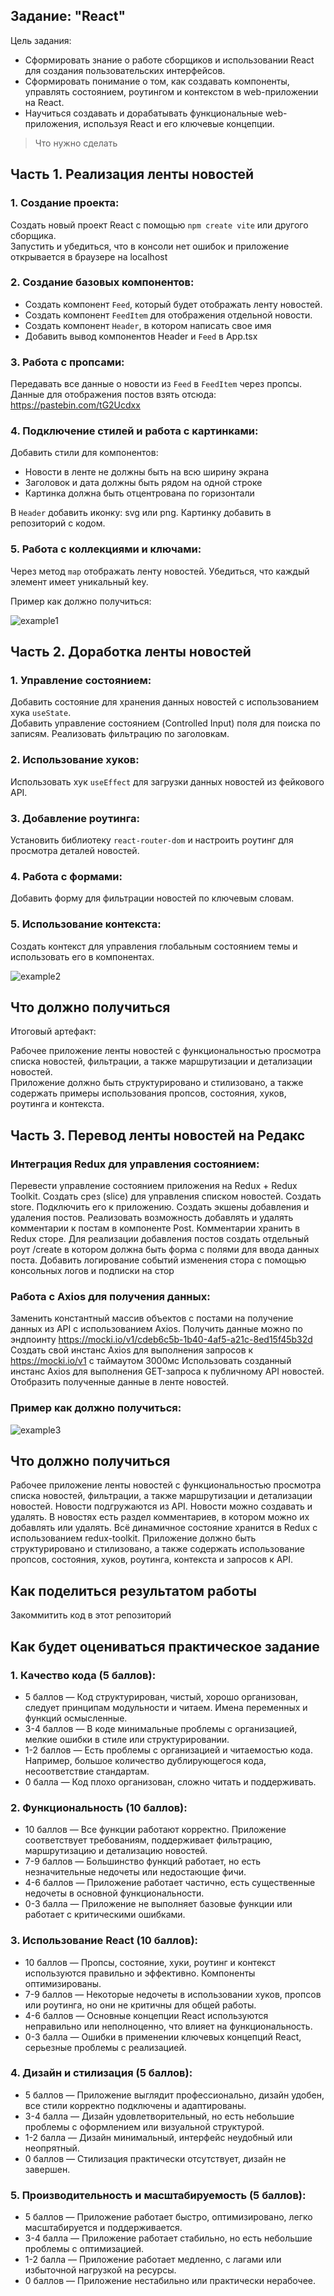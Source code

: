 Задание: "React"
---

Цель задания:
- Сформировать знание о работе сборщиков и использовании React для создания пользовательских интерфейсов. 
- Сформировать понимание о том, как создавать компоненты, управлять состоянием, роутингом и контекстом в web-приложении на React. 
- Научиться создавать и дорабатывать функциональные web-приложения, используя React и его ключевые концепции.

> Что нужно сделать

## Часть 1. Реализация ленты новостей
### 1. Создание проекта:
Создать новый проект React с помощью `npm create vite` или другого сборщика.  
Запустить и убедиться, что в консоли нет ошибок и приложение открывается в браузере на localhost
### 2. Создание базовых компонентов:
- Создать компонент `Feed`, который будет отображать ленту новостей.
- Создать компонент `FeedItem` для отображения отдельной новости.
- Создать компонент `Header`, в котором написать свое имя
- Добавить вывод  компонентов Header и `Feed` в App.tsx
### 3. Работа с пропсами:
Передавать все данные о новости из `Feed` в `FeedItem` через пропсы.  
Данные для отображения постов взять отсюда: https://pastebin.com/tG2Ucdxx
### 4. Подключение стилей и работа с картинками:
Добавить стили для компонентов:
- Новости в ленте не должны быть на всю ширину экрана
- Заголовок и дата должны быть рядом на одной строке
- Картинка должна быть отцентрована по горизонтали

В `Header` добавить иконку: svg или png. Картинку добавить в репозиторий с кодом.

### 5. Работа с коллекциями и ключами:
Через метод `map` отображать ленту новостей. Убедиться, что каждый элемент имеет уникальный key.

Пример как должно получиться:

![example1](./example1.png)


## Часть 2. Доработка ленты новостей

### 1. Управление состоянием:
Добавить состояние для хранения данных новостей с использованием хука `useState`.  
Добавить управление состоянием (Controlled Input) поля для поиска по записям. Реализовать фильтрацию по заголовкам.
### 2. Использование хуков:
Использовать хук `useEffect` для загрузки данных новостей из фейкового API.
### 3. Добавление роутинга:
Установить библиотеку `react-router-dom` и настроить роутинг для просмотра деталей новостей.
### 4. Работа с формами:
Добавить форму для фильтрации новостей по ключевым словам.
### 5. Использование контекста:
Создать контекст для управления глобальным состоянием темы и использовать его в компонентах.

![example2](./example2.png)


## Что должно получиться

Итоговый артефакт: 

Рабочее приложение ленты новостей с функциональностью просмотра списка новостей, фильтрации, а также маршрутизации и детализации новостей.   
Приложение должно быть структурировано и стилизовано, а также содержать примеры использования пропсов, состояния, хуков, роутинга и контекста.

## Часть 3. Перевод ленты новостей на Редакс

### Интеграция Redux для управления состоянием:
Перевести  управление состоянием приложения на Redux +  Redux Toolkit. 
Создать срез (slice) для управления списком новостей.
Создать store. Подключить  его к приложению.
Создать экшены добавления и удаления постов.
Реализовать возможность добавлять и удалять комментарии к постам в компоненте Post. Комментарии хранить в Redux сторе.
Для реализации добавления постов создать отдельный роут /create в котором должна быть форма с полями для ввода данных поста.
Добавить логирование событий изменения стора с помощью консольных логов и подписки на стор

### Работа с Axios для получения данных:
Заменить константный массив объектов с постами на получение данных из API с использованием Axios.
Получить данные можно по эндпоинту https://mocki.io/v1/cdeb6c5b-1b40-4af5-a21c-8ed15f45b32d
Создать свой инстанс Axios для выполнения запросов к https://mocki.io/v1 с таймаутом 3000мс
Использовать созданный инстанс Axios для выполнения GET-запроса к публичному API новостей.
Отобразить полученные данные в ленте новостей.

### Пример как должно получиться:

![example3](./example3.png)

## Что должно получиться
Рабочее приложение ленты новостей с функциональностью просмотра списка новостей, фильтрации, а также маршрутизации и детализации новостей. 
Новости подгружаются из API. Новости можно создавать и удалять.  В новостях есть раздел комментариев, в котором можно их добавлять или удалять.
Всё динамичное состояние хранится в Redux с использованием redux-toolkit.
Приложение должно быть структурировано и стилизовано, а также содержать использование пропсов, состояния, хуков, роутинга, контекста и запросов к API.


## Как поделиться результатом работы
Закоммитить код в этот репозиторий

## Как будет оцениваться практическое задание
### 1. Качество кода (5 баллов):
- 5 баллов — Код структурирован, чистый, хорошо организован, следует принципам модульности и читаем. Имена переменных и функций осмысленные.
- 3-4 баллов — В коде минимальные проблемы с организацией, мелкие ошибки в стиле или структурировании.
- 1-2 баллов — Есть проблемы с организацией и читаемостью кода. Например, большое количество дублирующегося кода, несоответствие стандартам.
- 0 балла — Код плохо организован, сложно читать и поддерживать.
### 2. Функциональность (10 баллов):
- 10 баллов — Все функции работают корректно. Приложение соответствует требованиям, поддерживает фильтрацию, маршрутизацию и детализацию новостей.
- 7-9 баллов — Большинство функций работает, но есть незначительные недочеты или недостающие фичи.
- 4-6 баллов — Приложение работает частично, есть существенные недочеты в основной функциональности.
- 0-3 балла — Приложение не выполняет базовые функции или работает с критическими ошибками.
### 3. Использование React (10 баллов):
- 10 баллов — Пропсы, состояние, хуки, роутинг и контекст используются правильно и эффективно. Компоненты оптимизированы.
- 7-9 баллов — Некоторые недочеты в использовании хуков, пропсов или роутинга, но они не критичны для общей работы.
- 4-6 баллов — Основные концепции React используются неправильно или неполноценно, что влияет на функциональность.
- 0-3 балла — Ошибки в применении ключевых концепций React, серьезные проблемы с реализацией.
### 4. Дизайн и стилизация (5 баллов):
- 5 баллов — Приложение выглядит профессионально, дизайн удобен, все стили корректно подключены и адаптированы.
- 3-4 балла — Дизайн удовлетворительный, но есть небольшие проблемы с оформлением или визуальной структурой.
- 1-2 балла — Дизайн минимальный, интерфейс неудобный или неопрятный.
- 0 баллов — Стилизация практически отсутствует, дизайн не завершен.
### 5. Производительность и масштабируемость (5 баллов):
- 5 баллов — Приложение работает быстро, оптимизировано, легко масштабируется и поддерживается.
- 3-4 балла — Приложение работает стабильно, но есть небольшие проблемы с оптимизацией.
- 1-2 балла — Приложение работает медленно, с лагами или избыточной нагрузкой на ресурсы.
- 0 баллов — Приложение нестабильно или практически нерабочее.

